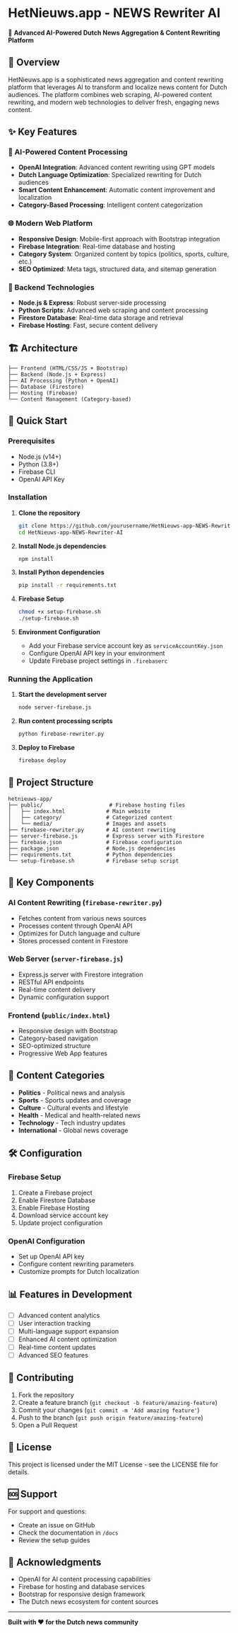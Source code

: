 # HetNieuws.app - NEWS Rewriter AI

🚀 **Advanced AI-Powered Dutch News Aggregation & Content Rewriting Platform**

## 📖 Overview

HetNieuws.app is a sophisticated news aggregation and content rewriting platform that leverages AI to transform and localize news content for Dutch audiences. The platform combines web scraping, AI-powered content rewriting, and modern web technologies to deliver fresh, engaging news content.

## ✨ Key Features

### 🤖 AI-Powered Content Processing
- **OpenAI Integration**: Advanced content rewriting using GPT models
- **Dutch Language Optimization**: Specialized rewriting for Dutch audiences
- **Smart Content Enhancement**: Automatic content improvement and localization
- **Category-Based Processing**: Intelligent content categorization

### 🌐 Modern Web Platform
- **Responsive Design**: Mobile-first approach with Bootstrap integration
- **Firebase Integration**: Real-time database and hosting
- **Category System**: Organized content by topics (politics, sports, culture, etc.)
- **SEO Optimized**: Meta tags, structured data, and sitemap generation

### 🔧 Backend Technologies
- **Node.js & Express**: Robust server-side processing
- **Python Scripts**: Advanced web scraping and content processing
- **Firestore Database**: Real-time data storage and retrieval
- **Firebase Hosting**: Fast, secure content delivery

## 🏗️ Architecture

```
├── Frontend (HTML/CSS/JS + Bootstrap)
├── Backend (Node.js + Express)
├── AI Processing (Python + OpenAI)
├── Database (Firestore)
├── Hosting (Firebase)
└── Content Management (Category-based)
```

## 🚀 Quick Start

### Prerequisites
- Node.js (v14+)
- Python (3.8+)
- Firebase CLI
- OpenAI API Key

### Installation

1. **Clone the repository**
   ```bash
   git clone https://github.com/yourusername/HetNieuws-app-NEWS-Rewriter-AI.git
   cd HetNieuws-app-NEWS-Rewriter-AI
   ```

2. **Install Node.js dependencies**
   ```bash
   npm install
   ```

3. **Install Python dependencies**
   ```bash
   pip install -r requirements.txt
   ```

4. **Firebase Setup**
   ```bash
   chmod +x setup-firebase.sh
   ./setup-firebase.sh
   ```

5. **Environment Configuration**
   - Add your Firebase service account key as `serviceAccountKey.json`
   - Configure OpenAI API key in your environment
   - Update Firebase project settings in `.firebaserc`

### Running the Application

1. **Start the development server**
   ```bash
   node server-firebase.js
   ```

2. **Run content processing scripts**
   ```bash
   python firebase-rewriter.py
   ```

3. **Deploy to Firebase**
   ```bash
   firebase deploy
   ```

## 📁 Project Structure

```
hetnieuws-app/
├── public/                     # Firebase hosting files
│   ├── index.html             # Main website
│   ├── category/              # Categorized content
│   └── media/                 # Images and assets
├── firebase-rewriter.py       # AI content rewriting
├── server-firebase.js         # Express server with Firestore
├── firebase.json              # Firebase configuration
├── package.json               # Node.js dependencies
├── requirements.txt           # Python dependencies
└── setup-firebase.sh          # Firebase setup script
```

## 🔧 Key Components

### AI Content Rewriting (`firebase-rewriter.py`)
- Fetches content from various news sources
- Processes content through OpenAI API
- Optimizes for Dutch language and culture
- Stores processed content in Firestore

### Web Server (`server-firebase.js`)
- Express.js server with Firestore integration
- RESTful API endpoints
- Real-time content delivery
- Dynamic configuration support

### Frontend (`public/index.html`)
- Responsive design with Bootstrap
- Category-based navigation
- SEO-optimized structure
- Progressive Web App features

## 🎯 Content Categories

- **Politics** - Political news and analysis
- **Sports** - Sports updates and coverage
- **Culture** - Cultural events and lifestyle
- **Health** - Medical and health-related news
- **Technology** - Tech industry updates
- **International** - Global news coverage

## 🛠️ Configuration

### Firebase Setup
1. Create a Firebase project
2. Enable Firestore Database
3. Enable Firebase Hosting
4. Download service account key
5. Update project configuration

### OpenAI Configuration
- Set up OpenAI API key
- Configure content rewriting parameters
- Customize prompts for Dutch localization

## 📊 Features in Development

- [ ] Advanced content analytics
- [ ] User interaction tracking
- [ ] Multi-language support expansion
- [ ] Enhanced AI content optimization
- [ ] Real-time content updates
- [ ] Advanced SEO features

## 🤝 Contributing

1. Fork the repository
2. Create a feature branch (`git checkout -b feature/amazing-feature`)
3. Commit your changes (`git commit -m 'Add amazing feature'`)
4. Push to the branch (`git push origin feature/amazing-feature`)
5. Open a Pull Request

## 📄 License

This project is licensed under the MIT License - see the LICENSE file for details.

## 🆘 Support

For support and questions:
- Create an issue on GitHub
- Check the documentation in `/docs`
- Review the setup guides

## 🌟 Acknowledgments

- OpenAI for AI content processing capabilities
- Firebase for hosting and database services
- Bootstrap for responsive design framework
- The Dutch news ecosystem for content sources

---

**Built with ❤️ for the Dutch news community**
